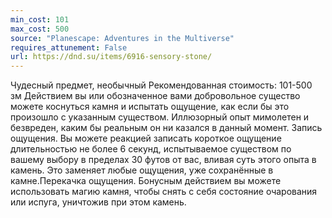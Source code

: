```yaml
---
min_cost: 101
max_cost: 500
source: "Planescape: Adventures in the Multiverse"
requires_attunement: False
url: https://dnd.su/items/6916-sensory-stone/
---
```


Чудесный предмет, необычный
Рекомендованная стоимость: 101-500 зм
Действием вы или обозначенное вами добровольное существо можете коснуться камня и испытать ощущение, как если бы это произошло с указанным существом. Иллюзорный опыт мимолетен и безвреден, каким бы реальным он ни казался в данный момент.
Запись ощущения. Вы можете реакцией записать короткое ощущение длительностью не более 6 секунд, испытываемое существом по вашему выбору в пределах 30 футов от вас, вливая суть этого опыта в камень. Это заменяет любые ощущения, уже сохранённые в камне.Перекачка ощущения. Бонусным действием вы можете использовать магию камня, чтобы снять с себя состояние очарования или испуга, уничтожив при этом камень.